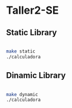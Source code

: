 # Taller2-SE

## Static Library

```bash

make static
./calculadora
```

## Dinamic Library
```bash

make dynamic
./calculadora
```

